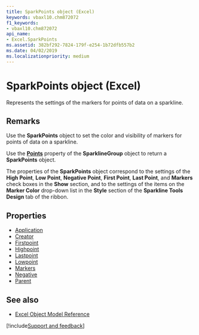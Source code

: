 ```yaml
---
title: SparkPoints object (Excel)
keywords: vbaxl10.chm872072
f1_keywords:
- vbaxl10.chm872072
api_name:
- Excel.SparkPoints
ms.assetid: 382bf292-7824-179f-e254-1b72dfb557b2
ms.date: 04/02/2019
ms.localizationpriority: medium
---
```



# SparkPoints object (Excel)

Represents the settings of the markers for points of data on a sparkline.


## Remarks

Use the **SparkPoints** object to set the color and visibility of markers for points of data on a sparkline. 

Use the **[Points](excel.sparklinegroup.points.md)** property of the **SparklineGroup** object to return a **SparkPoints** object. 

The properties of the **SparkPoints** object correspond to the settings of the **High Point**, **Low Point**, **Negative Point**, **First Point**, **Last Point**, and **Markers** check boxes in the **Show** section, and to the settings of the items on the **Marker Color** drop-down list in the **Style** section of the **Sparkline Tools Design** tab of the ribbon.

## Properties

- [Application](Excel.SparkPoints.Application.md)
- [Creator](Excel.SparkPoints.Creator.md)
- [Firstpoint](Excel.SparkPoints.Firstpoint.md)
- [Highpoint](Excel.SparkPoints.Highpoint.md)
- [Lastpoint](Excel.SparkPoints.Lastpoint.md)
- [Lowpoint](Excel.SparkPoints.Lowpoint.md)
- [Markers](Excel.SparkPoints.Markers.md)
- [Negative](Excel.SparkPoints.Negative.md)
- [Parent](Excel.SparkPoints.Parent.md)

## See also

- [Excel Object Model Reference](overview/Excel/object-model.md)

[!include[Support and feedback](~/includes/feedback-boilerplate.md)]